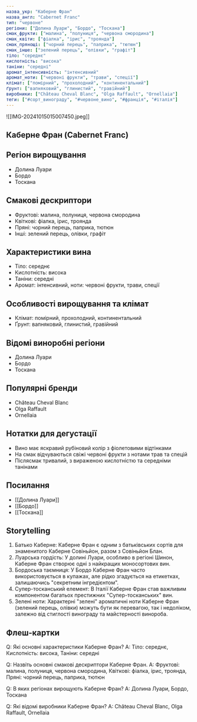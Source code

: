 ```yaml
---
назва_укр: "Каберне Фран"
назва_англ: "Cabernet Franc"
тип: "червоне"
регіони: ["Долина Луари", "Бордо", "Тоскана"]
смак_фрукти: ["малина", "полуниця", "червона смородина"]
смак_квіти: ["фіалка", "ірис", "троянда"]
смак_прянощі: ["чорний перець", "паприка", "тютюн"]
смак_інше: ["зелений перець", "олівки", "графіт"]
тіло: "середнє"
кислотність: "висока"
таніни: "середні"
аромат_інтенсивність: "інтенсивний"
аромат_ноти: ["червоні фрукти", "трави", "спеції"]
клімат: ["помірний", "прохолодний", "континентальний"]
ґрунт: ["вапняковий", "глинистий", "гравійний"]
виробники: ["Château Cheval Blanc", "Olga Raffault", "Ornellaia"]
теги: ["#сорт_винограду", "#червоне_вино", "#франція", "#італія"]
---
```

![[IMG-20241015015007450.jpeg]]
## Каберне Фран (Cabernet Franc)

## Регіон вирощування
- Долина Луари
- Бордо
- Тоскана

## Смакові дескриптори
- Фруктові: малина, полуниця, червона смородина
- Квіткові: фіалка, ірис, троянда
- Пряні: чорний перець, паприка, тютюн
- Інші: зелений перець, олівки, графіт

## Характеристики вина
- Тіло: середнє
- Кислотність: висока
- Таніни: середні
- Аромат: інтенсивний, ноти: червоні фрукти, трави, спеції

## Особливості вирощування та клімат
- Клімат: помірний, прохолодний, континентальний
- Ґрунт: вапняковий, глинистий, гравійний

## Відомі виноробні регіони
- Долина Луари
- Бордо
- Тоскана

## Популярні бренди
- Château Cheval Blanc
- Olga Raffault
- Ornellaia

## Нотатки для дегустації
- Вино має яскравий рубіновий колір з фіолетовими відтінками
- На смак відчуваються свіжі червоні фрукти з нотами трав та спецій
- Післясмак тривалий, з вираженою кислотністю та середніми танінами

## Посилання
- [[Долина Луари]]
- [[Бордо]]
- [[Тоскана]]

## Storytelling
1. Батько Каберне: Каберне Фран є одним з батьківських сортів для знаменитого Каберне Совіньйон, разом з Совіньйон Блан.
2. Луарська гордість: У долині Луари, особливо в регіоні Шинон, Каберне Фран створює одні з найкращих моносортових вин.
3. Бордоська таємниця: У Бордо Каберне Фран часто використовується в купажах, але рідко згадується на етикетках, залишаючись "секретним інгредієнтом".
4. Супер-тосканський елемент: В Італії Каберне Фран став важливим компонентом багатьох престижних "Супер-тосканських" вин.
5. Зелені ноти: Характерні "зелені" ароматичні ноти Каберне Фран (зелений перець, олівки) можуть бути як перевагою, так і недоліком, залежно від стиглості винограду та майстерності винороба.

## Флеш-картки
Q: Які основні характеристики Каберне Фран?
A: Тіло: середнє, Кислотність: висока, Таніни: середні

Q: Назвіть основні смакові дескриптори Каберне Фран.
A: Фруктові: малина, полуниця, червона смородина, Квіткові: фіалка, ірис, троянда, Пряні: чорний перець, паприка, тютюн

Q: В яких регіонах вирощують Каберне Фран?
A: Долина Луари, Бордо, Тоскана

Q: Які відомі виробники Каберне Фран?
A: Château Cheval Blanc, Olga Raffault, Ornellaia
